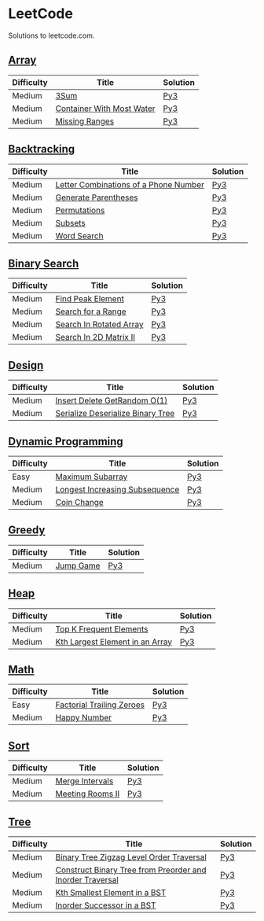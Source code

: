 LeetCode
========
Solutions to leetcode.com.

[Array](https://leetcode.com/tag/array/)
--------

| Difficulty | Title | Solution |
| ---------- | ----- | -------- |
| Medium | [3Sum](https://leetcode.com/problems/3sum/) | [Py3](./algorithms/array/3sum.py) |
| Medium | [Container With Most Water](https://leetcode.com/problems/container-with-most-water/) | [Py3](./algorithms/array/containerWithMostWater.py) |
| Medium | [Missing Ranges](https://leetcode.com/problems/missing-ranges/) | [Py3](./algorithms/array/missing-ranges.py) |

[Backtracking](https://leetcode.com/tag/backtracking/)
--------

| Difficulty | Title | Solution |
| ---------- | ----- | -------- |
| Medium | [Letter Combinations of a Phone Number](https://leetcode.com/problems/letter-combinations-of-a-phone-number/) | [Py3](./algorithms/backtracking/letterCombinationsOfAPhoneNumber.py) |
| Medium | [Generate Parentheses](https://leetcode.com/problems/generate-parenthesis/) | [Py3](./algorithms/backtracking/generateParenthesis.py) |
| Medium | [Permutations](https://leetcode.com/problems/permutations/) | [Py3](./algorithms/backtracking/permutations.py) |
| Medium | [Subsets](https://leetcode.com/problems/subsets/) | [Py3](./algorithms/backtracking/subsets.py) |
| Medium | [Word Search](https://leetcode.com/problems/word-search/) | [Py3](./algorithms/backtracking/wordSearch.py) |

[Binary Search](https://leetcode.com/tag/binary-search/)
--------

| Difficulty | Title | Solution |
| ---------- | ----- | -------- |
| Medium | [Find Peak Element](https://leetcode.com/problems/find-peak-element/) | [Py3](./algorithms/binary-search/findPeakElement.py) |
| Medium | [Search for a Range](https://leetcode.com/problems/find-first-and-last-position-of-element-in-sorted-array/) | [Py3](./algorithms/binary-search/searchForARange.py) |
| Medium | [Search In Rotated Array](https://leetcode.com/problems/search-in-rotated-sorted-array/) | [Py3](./algorithms/binary-search/search-in-rotated-sorted-array.py) |
| Medium | [Search In 2D Matrix II](https://leetcode.com/problems/search-a-2d-matrix-ii/) | [Py3](./algorithms/binary-search/search-a-2d-matrix-ii.py) |

[Design](https://leetcode.com/tag/design/)
--------

| Difficulty | Title | Solution |
| ---------- | ----- | -------- |
| Medium | [Insert Delete GetRandom O(1)](https://leetcode.com/problems/insert-delete-getrandom-o1/) | [Py3](./algorithms/design/insert-delete-getrandom-o1.py) |
| Medium | [Serialize Deserialize Binary Tree](https://leetcode.com/problems/serialize-and-deserialize-binary-tree/) | [Py3](./algorithms/design/serialize-and-deserialize-binary-tree.py) |


[Dynamic Programming](https://leetcode.com/tag/dynamic-programming/)
--------

| Difficulty | Title | Solution |
| ---------- | ----- | -------- |
| Easy | [Maximum Subarray](https://leetcode.com/problems/maximum-subarray/) | [Py3](./algorithms/dynamic-programming/maximum-subarray.py) |
| Medium | [Longest Increasing Subsequence](https://leetcode.com/problems/longest-increasing-subsequence/) | [Py3](./algorithms/dynamic-programming/longest-increasing-subsequence.py) |
| Medium | [Coin Change](https://leetcode.com/problems/coin-change/) | [Py3](./algorithms/dynamic-programming/coin-change.py) |

[Greedy](https://leetcode.com/tag/greedy/)
--------

| Difficulty | Title | Solution |
| ---------- | ----- | -------- |
| Medium | [Jump Game](https://leetcode.com/problems/jump-game/) | [Py3](./algorithms/heap/jump-game.py) |

[Heap](https://leetcode.com/tag/heap/)
--------

| Difficulty | Title | Solution |
| ---------- | ----- | -------- |
| Medium | [Top K Frequent Elements](https://leetcode.com/problems/top-k-frequent-elements/) | [Py3](./algorithms/heap/topKFrequentElements.py) |
| Medium | [Kth Largest Element in an Array](https://leetcode.com/problems/kth-largest-element-in-an-array/) | [Py3](./algorithms/heap/kthLargestElementInArray.py) |

[Math](https://leetcode.com/tag/math/)
--------

| Difficulty | Title | Solution |
| ---------- | ----- | -------- |
| Easy | [Factorial Trailing Zeroes](https://leetcode.com/problems/factorial-trailing-zeroes/) | [Py3](./algorithms/math/factorial-trailing-zeroes.py) |
| Medium | [Happy Number](https://leetcode.com/problems/happy-number/) | [Py3](./algorithms/math/happyNumber.py) |

[Sort](https://leetcode.com/tag/sort/)
--------

| Difficulty | Title | Solution |
| ---------- | ----- | -------- |
| Medium | [Merge Intervals](https://leetcode.com/problems/merge-intervals/) | [Py3](./algorithms/sort/mergeIntervals.py) |
| Medium | [Meeting Rooms II](https://leetcode.com/problems/meeting-rooms-ii/) | [Py3](./algorithms/sort/meeting-rooms-ii.py) |

[Tree](https://leetcode.com/tag/tree/)
--------

| Difficulty | Title | Solution |
| ---------- | ----- | -------- |
| Medium | [Binary Tree Zigzag Level Order Traversal](https://leetcode.com/problems/binary-tree-zigzag-level-order-traversal/) | [Py3](./algorithms/tree/binaryTreeZigZagLevelOrderTraversal.py) |
| Medium | [Construct Binary Tree from Preorder and Inorder Traversal](https://leetcode.com/problems/construct-binary-tree-from-preorder-and-inorder-traversal/) | [Py3](./algorithms/tree/constructBinaryTreeFromInorderAndPreorder.py) |
| Medium | [Kth Smallest Element in a BST](https://leetcode.com/problems/kth-smallest-element-in-a-bst/) | [Py3](./algorithms/tree/kthSmallestElementInBst.py) |
| Medium | [Inorder Successor in a BST](https://leetcode.com/problems/inorder-successor-in-bst/) | [Py3](./algorithms/tree/inorder-successor-in-bst.py) |

